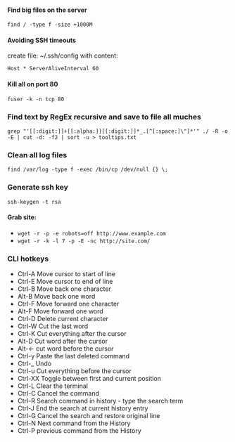 #### Find big files on the server

`find / -type f -size +1000M`


#### Avoiding SSH timeouts

create file: ~/.ssh/config with content:

`Host *
 ServerAliveInterval 60`

#### Kill all on port 80

`fuser -k -n tcp 80`


### Find text by RegEx recursive and save to file all muches 

`grep "'[[:digit:]]+[[:alpha:]][[:digit:]]*_.[^[:space:]\"]*'" ./ -R -o -E | cut -d: -f2 | sort -u > tooltips.txt`

### Clean all log files
 `find /var/log -type f -exec /bin/cp /dev/null {} \;`

### Generate ssh key

`ssh-keygen -t rsa`

#### Grab site:

- `wget -r -p -e robots=off http://www.example.com`
- `wget -r -k -l 7 -p -E -nc http://site.com/`



### CLI hotkeys

- Ctrl-A Move cursor to start of line
- Ctrl-E Move cursor to end of line
- Ctrl-B Move back one character
- Alt-B  Move back one word
- Ctrl-F Move forward one character
- Alt-F Move forward one word
- Ctrl-D Delete current character
- Ctrl-W Cut the last word
- Ctrl-K Cut everything after the cursor
- Alt-D Cut word after the cursor
- Alt-<- cut word before the cursor
- Ctrl-y Paste the last deleted command
- Ctrl-_ Undo
- Ctrl-u Cut everything before the cursor
- Ctrl-XX Toggle between first and current position
- Ctrl-L Clear the terminal
- Ctrl-C Cancel the command
- Ctrl-R Search command in history - type the search term
- Ctrl-J End the search at current history entry
- Ctrl-G Cancel the search and restore original line
- Ctrl-N Next command from the History
- Ctrl-P previous command from the History


